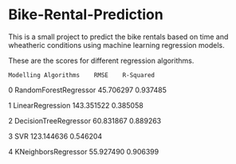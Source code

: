 # Bike-Rental-Prediction

This is a small project to predict the bike rentals based on time and wheatheric conditions using machine learning regression models.

These are the scores for different regression algorithms.

	Modelling Algorithms	RMSE	R-Squared
	
0	RandomForestRegressor	45.706297	0.937485

1	LinearRegression	143.351522	0.385058

2	DecisionTreeRegressor	60.831867	0.889263

3	SVR			123.144636	0.546204

4	KNeighborsRegressor	55.927490	0.906399
